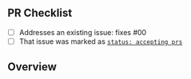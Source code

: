 <!--
👋 Hi, thanks for sending a PR to tslint-to-eslint-config! 💖
Please fill out all fields below to ensure your PR is reviewed quickly.
-->

## PR Checklist

-   [ ] Addresses an existing issue: fixes #00
-   [ ] That issue was marked as [`status: accepting prs`](https://github.com/JoshuaKGoldberg/tslint-to-eslint-config/labels/status%3A%20accepting%20prs)

## Overview

<!-- Brief description of what is changed and how the code change does that. -->
